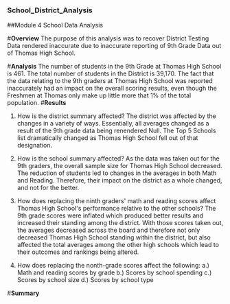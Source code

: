 ### School_District_Analysis
##Module 4 School Data Analysis

#**Overview**
The purpose of this analysis was to recover District Testing Data rendered inaccurate due to inaccurate reporting of 9th Grade Data out of Thomas High School.  

#**Analysis**
The number of students in the 9th Grade at Thomas High School is 461.  The total number of students in the District is 39,170.  The fact that the data relating to the 9th graders at Thomas High School was reported inaccurately had an impact on the overall scoring results, even though the Freshmen at Thomas only make up little more that 1% of the total population.
#**Results**
  1. How is the district summary affected?
    The district was affected by the changes in a variety of ways.  Essentially, all averages changed as a result of the 9th grade data being renendered Null. The Top 5 Schools list dramatically changed as Thomas High School fell out of that designation.
      
  2. How is the school summary affected?
    As the data was taken out for the 9th graders, the overall sample size for Thomas High School decreased.  The reduction of students led to changes in the averages in both Math and Reading.  Therefore, their impact on the district as a whole changed, and not for the better.
    
  3. How does replacing the ninth graders' math and reading scores affect Thomas High School's performance relative to the other schools?
    The 9th grade scores were inflated which produced better results and increased their standing among the district.  With those scores taken out, the averages decreased across the board and therefore not only decreased Thomas High School standing within the district, but also affected the total averages among the other high schools which lead to their outcomes and rankings being altered.
    
  6. How does replacing the nonth-grade scores affect the following:
      a.) Math and reading scores by grade
      b.) Scores by school spending
      c.) Scores by school size
      d.) Scores by school type

#**Summary**
